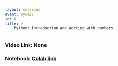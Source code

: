```yaml
---
layout: sessions
event: pyws22
id: 0
title: >
    Python: Introduction and Working with numbers
---
```


### Video Link: None
### Notebook: [Colab link](https://colab.research.google.com/drive/1VuFxVC5EkcsMI_ogoYHQ7tFAX8t-dV2P)
